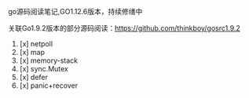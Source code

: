 go源码阅读笔记,GO1.12.6版本，持续修缮中

关联Go1.9.2版本的部分源码阅读：https://github.com/thinkboy/gosrc1.9.2

1. [x] netpoll
2. [x] map
3. [x] memory-stack
4. [x] sync.Mutex
5. [x] defer
6. [x] panic+recover
